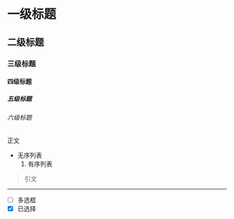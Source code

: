 # 一级标题

## 二级标题

### 三级标题

#### 四级标题

##### 五级标题

###### 六级标题

正文

- 无序列表
    1. 有序列表

> 引文

---

- [ ] 多选框
- [x] 已选择

